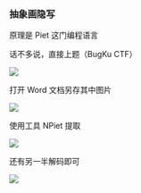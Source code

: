 ### 抽象画隐写

原理是 Piet 这门编程语言

话不多说，直接上题（BugKu CTF）

![](https://pic1.imgdb.cn/item/67725aafd0e0a243d4ec8d16.jpg)

打开 Word 文档另存其中图片

![](https://pic1.imgdb.cn/item/67725b17d0e0a243d4ec8d47.jpg)

使用工具 NPiet 提取

![](https://pic1.imgdb.cn/item/67725b07d0e0a243d4ec8d42.jpg)

还有另一半解码即可

![](https://pic1.imgdb.cn/item/67725b31d0e0a243d4ec8d5b.jpg)